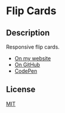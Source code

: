 # Flip Cards

## Description

Responsive flip cards.

- [On my website](https://flip-cards.iamdanial.com/)
- [On GitHub](https://github.com/DanialZahid/Flip-Cards/)
- [CodePen](https://codepen.io/danialzahid/)

## License

[MIT](LICENSE)
